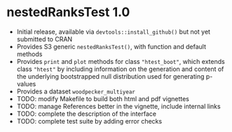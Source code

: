 # nestedRanksTest 1.0

* Initial release, available via `devtools::install_github()` but not yet 
  submitted to CRAN
* Provides S3 generic `nestedRanksTest()`, with function and default methods
* Provides `print` and `plot` methods for class `"htest_boot"`, which extends 
  class `"htest"` by including information on the generation and content of the 
  underlying bootstrapped null distribution used for generating p-values
* Provides a dataset `woodpecker_multiyear`
* TODO: modify Makefile to build both html and pdf vignettes
* TODO: manage References better in the vignette, include internal links
* TODO: complete the description of the interface
* TODO: complete test suite by adding error checks

